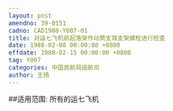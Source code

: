 ```yaml
---
layout: post
amendno: 39-0151
cadno: CAD1988-Y007-01
title: 对运七飞机前起落架作动筒支耳支架螺栓进行检查
date: 1988-02-08 00:00:00 +0800
effdate: 1988-02-15 00:00:00 +0800
tag: Y007
categories: 中国民航局适航司
author: 王扬
---
```


##适用范围:
所有的运七飞机

